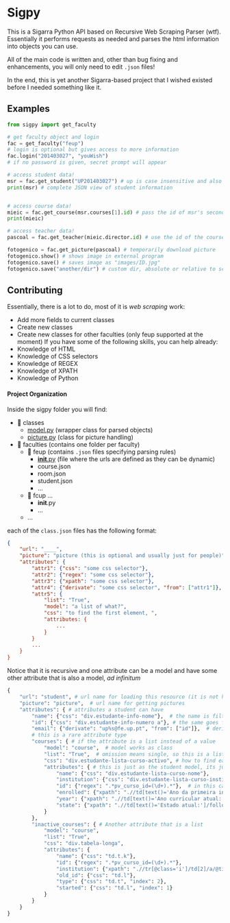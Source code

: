 # Sigpy
This is a Sigarra Python API based on Recursive Web Scraping Parser (wtf). Essentially it performs requests as needed and parses the html information into objects you can use.

All of the main code is written and, other than bug fixing and enhancements, you will only need to edit `.json` files!


In the end, this is yet another Sigarra-based project that I wished existed before I needed something like it.

## Examples
```python
from sigpy import get_faculty

# get faculty object and login
fac = get_faculty("feup")
# login is optional but gives access to more information
fac.login("201403027", "youWish")
# if no password is given, secret prompt will appear

# access student data!
msr = fac.get_student("UP201403027") # up is case insensitive and also unnecessary
print(msr) # complete JSON view of student information


# access course data!
mieic = fac.get_course(msr.courses[1].id) # pass the id of msr's second course (which is MIEIC)
print(mieic)

# access teacher data!
pascoal = fac.get_teacher(mieic.director.id) # use the id of the course director

fotogenico = fac.get_picture(pascoal) # temporarily download picture
fotogenico.show() # shows image in external program
fotogenico.save() # saves image as "images/ID.jpg"
fotogenico.save("another/dir") # custom dir, absolute or relative to script
```

## Contributing
Essentially, there is a lot to do, most of it is _web scraping_ work:
 - Add more fields to current classes
 - Create new classes
 - Create new classes for other faculties (only feup supported at the moment)
If you have some of the following skills, you can help already:
 - Knowledge of HTML
 - Knowledge of CSS selectors
 - Knowledge of REGEX
 - Knowledge of XPATH
 - Knowledge of Python

#### Project Organization
Inside the sigpy folder you will find:
 * 📁 classes
    * [model.py](sigpy/classes/model.py) (wrapper class for parsed objects)
    * [picture.py](sigpy/classes/picture.py) (class for picture handling)
 * 📁 faculties (contains one folder per faculty)
    * 📁 feup (contains `.json` files specifying parsing rules)
        * [__init__.py](sigpy/faculties/feup/__init__.py) (file where the urls are defined as they can be dynamic)
        * course.json
        * room.json
        * student.json
        * ...
    * 📁 fcup ...
        * __init__.py
        * ...
    * ...

each of the `class.json` files has the following format:
```json
{
    "url": "____",
    "picture": "picture (this is optional and usually just for people)",
    "attributes": {
        "attr1": {"css": "some css selector"},
        "attr2": {"regex": "some css selector"},
        "attr3": {"xpath": "some css selector"},
        "attr4": {"derivate": "some css selector", "from": ["attr1"]},
        "attr5": {
            "list": "True",
            "model": "a list of what?",
            "css": "to find the first element, ",
            "attributes: {
                ...
            }
        }
        ...
    }
}
```
Notice that it is recursive and one attribute can be a model and have some other attribute that is also a model, _ad infinitum_
```python
{
    "url": "student", # url name for loading this resource (it is not here because JSON is static)
    "picture": "picture",  # url name for getting pictures
    "attributes": { # attributes a student can have
        "name": {"css": "div.estudante-info-nome"},  # the name is filtered through a css selector
        "id": {"css": "div.estudante-info-numero a"}, # the same goes for id
        "email": {"derivate": "up%s@fe.up.pt", "from": ["id"]},  # derivate means it will be formatted using another attribute after loading, using python formatting features like: student.email = "up%s@fe.up.pt" % student.id
        # this is a rare attribute type
        "courses": { # if the attribute is a list instead of a value
            "model": "course",  # model works as class
            "list": "True",  # omission means single, so this is a list of "course"
            "css": "div.estudante-lista-curso-activo", # how to find each eleement of the list to iterate
            "attributes": { # this is just as the student model, its just inside another model, recursivity!!
                "name": {"css": "div.estudante-lista-curso-nome"},
                "institution": {"css": "div.estudante-lista-curso-instit"},
                "id": {"regex": ".*pv_curso_id=(\d+).*"},  # in this case REGEX is used to search the HTML for the attribute id (must be in a REGEX capture group)
                "enrolled": {"xpath": ".//td[text()='Ano da primeira inscrição:']/following::td[1]"}, # if CSS and REGEX are not enough, you can get all the power of XPATH
                "year": {"xpath": ".//td[text()='Ano curricular atual:']/following::td[1]"},
                "state": {"xpath": ".//td[text()='Estado atual:']/following::td[1]"}
            }
        },
        "inactive_courses": { # Another attribute that is a list
            "model": "course",
            "list": "True",
            "css": "div.tabela-longa",
            "attributes": {
                "name": {"css": "td.t.k"},
                "id": {"regex": ".*pv_curso_id=(\d+).*"},
                "institution": {"xpath": ".//tr[@class='i']/td[2]/a/@title"},
                "old_id": {"css": "td.l"},
                "type": {"css": "td.t", "index": 2},
                "started": {"css": "td.l", "index": 1}
            }
        }
    }
}
```